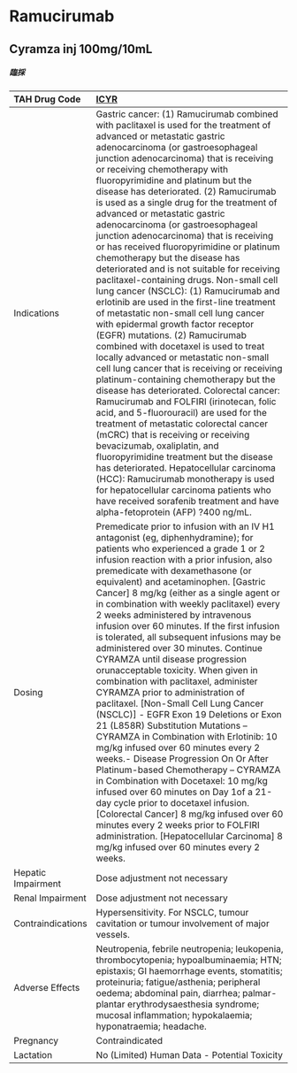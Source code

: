 # Ramucirumab

## Cyramza inj 100mg/10mL

##### 臨採

| TAH Drug Code      | [ICYR](https://www.tahsda.org.tw/drugs/hissearch.php?drug_code=ICYR)                                                                                                                                                                                                                                                                                                                                                                                                                                                                                                                                                                                                                                                                                                                                                                                                                                                                                                                                                                                                                                                                                                                                                                                                                                                                                                                                                                                                                                                                               |
|:-------------------|:---------------------------------------------------------------------------------------------------------------------------------------------------------------------------------------------------------------------------------------------------------------------------------------------------------------------------------------------------------------------------------------------------------------------------------------------------------------------------------------------------------------------------------------------------------------------------------------------------------------------------------------------------------------------------------------------------------------------------------------------------------------------------------------------------------------------------------------------------------------------------------------------------------------------------------------------------------------------------------------------------------------------------------------------------------------------------------------------------------------------------------------------------------------------------------------------------------------------------------------------------------------------------------------------------------------------------------------------------------------------------------------------------------------------------------------------------------------------------------------------------------------------------------------------------|
| Indications        | Gastric cancer: (1) Ramucirumab combined with paclitaxel is used for the treatment of advanced or metastatic gastric adenocarcinoma (or gastroesophageal junction adenocarcinoma) that is receiving or receiving chemotherapy with fluoropyrimidine and platinum but the disease has deteriorated. (2) Ramucirumab is used as a single drug for the treatment of advanced or metastatic gastric adenocarcinoma (or gastroesophageal junction adenocarcinoma) that is receiving or has received fluoropyrimidine or platinum chemotherapy but the disease has deteriorated and is not suitable for receiving paclitaxel-containing drugs. Non-small cell lung cancer (NSCLC): (1) Ramucirumab and erlotinib are used in the first-line treatment of metastatic non-small cell lung cancer with epidermal growth factor receptor (EGFR) mutations. (2) Ramucirumab combined with docetaxel is used to treat locally advanced or metastatic non-small cell lung cancer that is receiving or receiving platinum-containing chemotherapy but the disease has deteriorated. Colorectal cancer: Ramucirumab and FOLFIRI (irinotecan, folic acid, and 5-fluorouracil) are used for the treatment of metastatic colorectal cancer (mCRC) that is receiving or receiving bevacizumab, oxaliplatin, and fluoropyrimidine treatment but the disease has deteriorated. Hepatocellular carcinoma (HCC): Ramucirumab monotherapy is used for hepatocellular carcinoma patients who have received sorafenib treatment and have alpha-fetoprotein (AFP) ?400 ng/mL. |
| Dosing             | Premedicate prior to infusion with an IV H1 antagonist (eg, diphenhydramine); for patients who experienced a grade 1 or 2 infusion reaction with a prior infusion, also premedicate with dexamethasone (or equivalent) and acetaminophen. [Gastric Cancer] 8 mg/kg (either as a single agent or in combination with weekly paclitaxel) every 2 weeks administered by intravenous infusion over 60 minutes. If the first infusion is tolerated, all subsequent infusions may be administered over 30 minutes. Continue CYRAMZA until disease progression orunacceptable toxicity. When given in combination with paclitaxel, administer CYRAMZA prior to administration of paclitaxel. [Non-Small Cell Lung Cancer (NSCLC)] - EGFR Exon 19 Deletions or Exon 21 (L858R) Substitution Mutations – CYRAMZA in Combination with Erlotinib: 10 mg/kg infused over 60 minutes every 2 weeks.- Disease Progression On Or After Platinum-based Chemotherapy – CYRAMZA in Combination with Docetaxel: 10 mg/kg infused over 60 minutes on Day 1of a 21-day cycle prior to docetaxel infusion. [Colorectal Cancer] 8 mg/kg infused over 60 minutes every 2 weeks prior to FOLFIRI administration. [Hepatocellular Carcinoma] 8 mg/kg infused over 60 minutes every 2 weeks.                                                                                                                                                                                                                                                                                  |
| Hepatic Impairment | Dose adjustment not necessary                                                                                                                                                                                                                                                                                                                                                                                                                                                                                                                                                                                                                                                                                                                                                                                                                                                                                                                                                                                                                                                                                                                                                                                                                                                                                                                                                                                                                                                                                                                      |
| Renal Impairment   | Dose adjustment not necessary                                                                                                                                                                                                                                                                                                                                                                                                                                                                                                                                                                                                                                                                                                                                                                                                                                                                                                                                                                                                                                                                                                                                                                                                                                                                                                                                                                                                                                                                                                                      |
| Contraindications  | Hypersensitivity. For NSCLC, tumour cavitation or tumour involvement of major vessels.                                                                                                                                                                                                                                                                                                                                                                                                                                                                                                                                                                                                                                                                                                                                                                                                                                                                                                                                                                                                                                                                                                                                                                                                                                                                                                                                                                                                                                                             |
| Adverse Effects    | Neutropenia, febrile neutropenia; leukopenia, thrombocytopenia; hypoalbuminaemia; HTN; epistaxis; GI haemorrhage events, stomatitis; proteinuria; fatigue/asthenia; peripheral oedema; abdominal pain, diarrhea; palmar-plantar erythrodysaesthesia syndrome; mucosal inflammation; hypokalaemia; hyponatraemia; headache.                                                                                                                                                                                                                                                                                                                                                                                                                                                                                                                                                                                                                                                                                                                                                                                                                                                                                                                                                                                                                                                                                                                                                                                                                         |
| Pregnancy          | Contraindicated                                                                                                                                                                                                                                                                                                                                                                                                                                                                                                                                                                                                                                                                                                                                                                                                                                                                                                                                                                                                                                                                                                                                                                                                                                                                                                                                                                                                                                                                                                                                    |
| Lactation          | No (Limited) Human Data - Potential Toxicity                                                                                                                                                                                                                                                                                                                                                                                                                                                                                                                                                                                                                                                                                                                                                                                                                                                                                                                                                                                                                                                                                                                                                                                                                                                                                                                                                                                                                                                                                                       |

